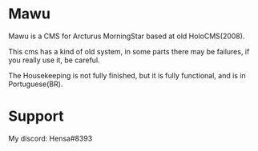 # Mawu
Mawu is a CMS for Arcturus MorningStar based at old HoloCMS(2008).

This cms has a kind of old system, in some parts there may be failures, if you really use it, be careful.

The Housekeeping is not fully finished, but it is fully functional, and is in Portuguese(BR).

# Support

My discord: Hensa#8393